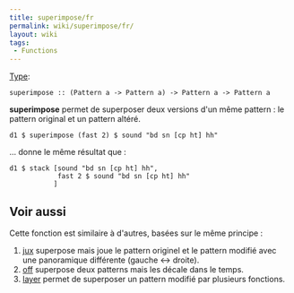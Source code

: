 ```yaml
---
title: superimpose/fr
permalink: wiki/superimpose/fr/
layout: wiki
tags:
 - Functions
---
```


<languages/> [Type](/wiki/Type_signature "wikilink"):

    superimpose :: (Pattern a -> Pattern a) -> Pattern a -> Pattern a

**superimpose** permet de superposer deux versions d'un même pattern :
le pattern original et un pattern altéré.

    d1 $ superimpose (fast 2) $ sound "bd sn [cp ht] hh"

... donne le même résultat que :

    d1 $ stack [sound "bd sn [cp ht] hh",
                fast 2 $ sound "bd sn [cp ht] hh"
               ]

## Voir aussi

Cette fonction est similaire à d'autres, basées sur le même principe :

1.  [jux](jux "wikilink") superpose mais joue le pattern originel et le
    pattern modifié avec une panoramique différente (gauche &lt;-&gt;
    droite).
2.  [off](off "wikilink") superpose deux patterns mais les décale dans
    le temps.
3.  [layer](layer "wikilink") permet de superposer un pattern modifié
    par plusieurs fonctions.
